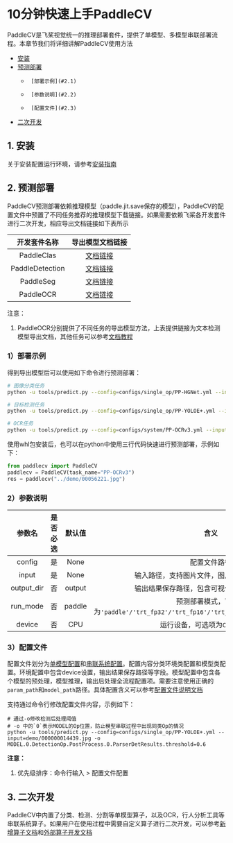 # 10分钟快速上手PaddleCV

PaddleCV是飞桨视觉统一的推理部署套件，提供了单模型、多模型串联部署流程。本章节我们将详细讲解PaddleCV使用方法

- [安装](#1)
- [预测部署](#2)
  -      [部署示例](#2.1)
  -      [参数说明](#2.2)
  -      [配置文件](#2.3)
- [二次开发](#3)

<a name="1"></a>

## 1. 安装

关于安装配置运行环境，请参考[安装指南](INSTALL.md)

<a name="2"></a>

## 2. 预测部署

PaddleCV预测部署依赖推理模型（paddle.jit.save保存的模型），PaddleCV的配置文件中预置了不同任务推荐的推理模型下载链接。如果需要依赖飞桨各开发套件进行二次开发，相应导出文档链接如下表所示

| 开发套件名称   |  导出模型文档链接 |
|:-----------:|:------------------:|
|  PaddleClas    |              [文档链接](https://github.com/PaddlePaddle/PaddleClas/blob/release/2.5/docs/zh_CN/deployment/export_model.md)                      |
|  PaddleDetection    |        [文档链接](https://github.com/PaddlePaddle/PaddleDetection/blob/release/2.5/deploy/EXPORT_MODEL.md)                     |
|  PaddleSeg    |              [文档链接](https://github.com/PaddlePaddle/PaddleSeg/blob/release/2.6/docs/model_export_cn.md)                       |
|  PaddleOCR    |              [文档链接](https://github.com/PaddlePaddle/PaddleOCR/blob/release/2.6/doc/doc_ch/table_recognition.md#41-%E6%A8%A1%E5%9E%8B%E5%AF%BC%E5%87%BA)                       |

注意：

1. PaddleOCR分别提供了不同任务的导出模型方法，上表提供链接为文本检测模型导出文档，其他任务可以参考[文档教程](https://github.com/PaddlePaddle/PaddleOCR/blob/release/2.6/README_ch.md#-%E6%96%87%E6%A1%A3%E6%95%99%E7%A8%8B)

<a name="2.1"></a>

### 1）部署示例

得到导出模型后可以使用如下命令进行预测部署：

```bash
# 图像分类任务
python -u tools/predict.py --config=configs/single_op/PP-HGNet.yml --input=demo/ILSVRC2012_val_00020010.jpeg

# 目标检测任务
python -u tools/predict.py --config=configs/single_op/PP-YOLOE+.yml --input=demo/000000014439.jpg

# OCR任务
python -u tools/predict.py --config=configs/system/PP-OCRv3.yml --input=demo/word_1.jpg
```

使用whl包安装后，也可以在python中使用三行代码快速进行预测部署，示例如下：

```python
from paddlecv import PaddleCV
paddlecv = PaddleCV(task_name="PP-OCRv3")
res = paddlecv("../demo/00056221.jpg")
```

<a name="2.2"></a>

### 2）参数说明

| 参数名   |  是否必选 | 默认值 | 含义 |
|:------:|:---------:|:---------:|:---------:|
|  config    |     是   |   None |  配置文件路径          |
|  input    |     是   |   None |  输入路径，支持图片文件，图片文件夹和视频文件          |
|  output_dir    |     否   |   output |  输出结果保存路径，包含可视化结果和结构化输出          |
|  run_mode    |     否   |   paddle |  预测部署模式，可选项为`'paddle'/'trt_fp32'/'trt_fp16'/'trt_int8'/'mkldnn'/'mkldnn_bf16'`    |
|  device    |     否   |   CPU |  运行设备，可选项为`CPU/GPU/XPU`      |

<a name="2.3"></a>

### 3）配置文件

配置文件划分为[单模型配置](../configs/single_op)和[串联系统配置](../configs/system)。配置内容分类环境类配置和模型类配置。环境配置中包含device设置，输出结果保存路径等字段。模型配置中包含各个模型的预处理，模型推理，输出后处理全流程配置项。需要注意使用正确的`param_path`和`model_path`路径。具体配置含义可以参考[配置文件说明文档](config_anno.md)

支持通过命令行修改配置文件内容，示例如下：

```
# 通过-o修改检测后处理阈值
# -o 中的`0`表示MODEL的Op位置，防止模型串联过程中出现同类Op的情况
python -u tools/predict.py --config=configs/single_op/PP-YOLOE+.yml --input=demo/000000014439.jpg -o MODEL.0.DetectionOp.PostProcess.0.ParserDetResults.threshold=0.6
```

**注意：**

1. 优先级排序：命令行输入 > 配置文件配置


<a name="3"></a>

## 3. 二次开发

PaddleCV中内置了分类、检测、分割等单模型算子，以及OCR，行人分析工具等串联系统算子。如果用户在使用过程中需要自定义算子进行二次开发，可以参考[新增算子文档](how_to_add_new_op.md)和[外部算子开发文档](custom_ops.md)
